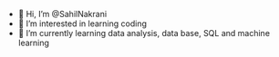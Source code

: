 - 👋 Hi, I’m @SahilNakrani
- 👀 I’m interested in learning coding
- 🌱 I’m currently learning data analysis, data base, SQL and machine learning

